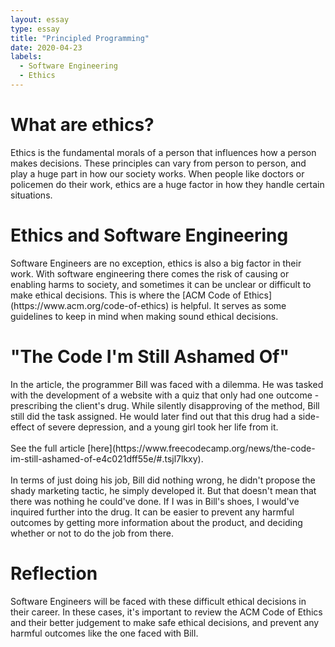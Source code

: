 ```yaml
---
layout: essay
type: essay
title: "Principled Programming"
date: 2020-04-23
labels:
  - Software Engineering
  - Ethics
---
```


<h1>What are ethics?</h1>
Ethics is the fundamental morals of a person that influences how a person makes decisions. These principles can vary from person to person, and play a huge part in how our society works. When people like doctors or policemen do their work, ethics are a huge factor in how they handle certain situations. 

<h1>Ethics and Software Engineering</h1>
Software Engineers are no exception, ethics is also a big factor in their work. With software engineering there comes the risk of causing or enabling harms to society, and sometimes it can be unclear or difficult to make ethical decisions. This is where the [ACM Code of Ethics](https://www.acm.org/code-of-ethics) is helpful. It serves as some guidelines to keep in mind when making sound ethical decisions.

<h1>"The Code I'm Still Ashamed Of"</h1>
In the article, the programmer Bill was faced with a dilemma. He was tasked with the development of a website with a quiz that only had one outcome - prescribing the client's drug. While silently disapproving of the method, Bill still did the task assigned. He would later find out that this drug had a side-effect of severe depression, and a young girl took her life from it.
<br>
<br>
See the full article [here](https://www.freecodecamp.org/news/the-code-im-still-ashamed-of-e4c021dff55e/#.tsjl7lkxy).
<br>
<br>
In terms of just doing his job, Bill did nothing wrong, he didn't propose the shady marketing tactic, he simply developed it. But that doesn't mean that there was nothing he could've done. If I was in Bill's shoes, I would've inquired further into the drug. It can be easier to prevent any harmful outcomes by getting more information about the product, and deciding whether or not to do the job from there.

<h1>Reflection</h1>
Software Engineers will be faced with these difficult ethical decisions in their career. In these cases, it's important to review the ACM Code of Ethics and their better judgement to make safe ethical decisions, and prevent any harmful outcomes like the one faced with Bill.
